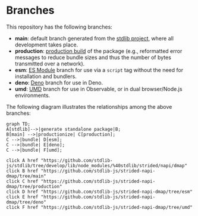 <!--

@license Apache-2.0

Copyright (c) 2022 The Stdlib Authors.

Licensed under the Apache License, Version 2.0 (the "License");
you may not use this file except in compliance with the License.
You may obtain a copy of the License at

    http://www.apache.org/licenses/LICENSE-2.0

Unless required by applicable law or agreed to in writing, software
distributed under the License is distributed on an "AS IS" BASIS,
WITHOUT WARRANTIES OR CONDITIONS OF ANY KIND, either express or implied.
See the License for the specific language governing permissions and
limitations under the License.

-->

# Branches

This repository has the following branches:

-   **main**: default branch generated from the [stdlib project][stdlib-url], where all development takes place.
-   **production**: [production build][production-url] of the package (e.g., reformatted error messages to reduce bundle sizes and thus the number of bytes transmitted over a network).
-   **esm**: [ES Module][esm-url] branch for use via a `script` tag without the need for installation and bundlers.
-   **deno**: [Deno][deno-url] branch for use in Deno.
-   **umd**: [UMD][umd-url] branch for use in Observable, or in dual browser/Node.js environments.

The following diagram illustrates the relationships among the above branches:

```mermaid
graph TD;
A[stdlib]-->|generate standalone package|B;
B[main] -->|productionize| C[production];
C -->|bundle| D[esm];
C -->|bundle| E[deno];
C -->|bundle| F[umd];

click A href "https://github.com/stdlib-js/stdlib/tree/develop/lib/node_modules/%40stdlib/strided/napi/dmap"
click B href "https://github.com/stdlib-js/strided-napi-dmap/tree/main"
click C href "https://github.com/stdlib-js/strided-napi-dmap/tree/production"
click D href "https://github.com/stdlib-js/strided-napi-dmap/tree/esm"
click E href "https://github.com/stdlib-js/strided-napi-dmap/tree/deno"
click F href "https://github.com/stdlib-js/strided-napi-dmap/tree/umd"
```

[stdlib-url]: https://github.com/stdlib-js/stdlib/tree/develop/lib/node_modules/%40stdlib/strided/napi/dmap
[production-url]: https://github.com/stdlib-js/strided-napi-dmap/tree/production
[deno-url]: https://github.com/stdlib-js/strided-napi-dmap/tree/deno
[umd-url]: https://github.com/stdlib-js/strided-napi-dmap/tree/umd
[esm-url]: https://github.com/stdlib-js/strided-napi-dmap/tree/esm